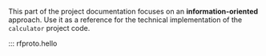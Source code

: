 This part of the project documentation focuses on
an **information-oriented** approach. Use it as a
reference for the technical implementation of the
`calculator` project code.

::: rfproto.hello

